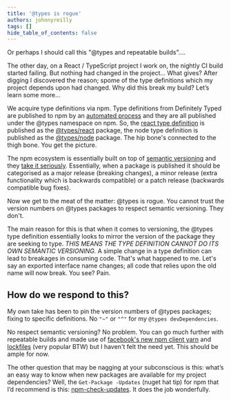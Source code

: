```yaml
---
title: '@types is rogue'
authors: johnnyreilly
tags: []
hide_table_of_contents: false
---
```


Or perhaps I should call this "@types and repeatable builds"....

The other day, on a React / TypeScript project I work on, the nightly CI build started failing. But nothing had changed in the project... What gives? After digging I discovered the reason; spome of the type definitions which my project depends upon had changed. Why did this break my build? Let’s learn some more...

We acquire type definitions via npm. Type definitions from Definitely Typed are published to npm by an [automated process](https://github.com/Microsoft/types-publisher) and they are all published under the @types namespace on npm. So, the [react type definition](https://www.npmjs.com/package/react) is published as the [@types/react](https://www.npmjs.com/package/@types/react) package, the node type definition is published as the [@types/node](https://www.npmjs.com/package/@types/node) package. The hip bone's connected to the thigh bone. You get the picture.

The npm ecosystem is essentially built on top of [semantic versioning](http://semver.org/) and they [take it seriously](https://docs.npmjs.com/getting-started/semantic-versioning). Essentially, when a package is published it should be categorised as a major release (breaking changes), a minor release (extra functionality which is backwards compatible) or a patch release (backwards compatible bug fixes).

Now we get to the meat of the matter: @types is rogue. You cannot trust the version numbers on @types packages to respect semantic versioning. They don't.

The main reason for this is that when it comes to versioning, the @types type definition essentially looks to mirror the version of the package they are seeking to type. _THIS MEANS THE TYPE DEFINITION CANNOT DO ITS OWN SEMANTIC VERSIONING._ A simple change in a type definition can lead to breakages in consuming code. That's what happened to me. Let's say an exported interface name changes; all code that relies upon the old name will now break. You see? Pain.

## How do we respond to this?

My own take has been to pin the version numbers of @types packages; fixing to specific definitions. No `"~"` or `"^"` for my `@types devDependencies`.

No respect semantic versioning? No problem. You can go much further with repeatable builds and made use of [facebook's new npm client yarn](https://code.facebook.com/posts/1840075619545360) and [lockfiles](https://yarnpkg.com/blog/2016/11/24/lockfiles-for-all/) (very popular BTW) but I haven't felt the need yet. This should be ample for now.

The other question that may be nagging at your subconscious is this: what’s an easy way to know when new packages are available for my project dependencies? Well, the `Get-Package -Updates` (nuget hat tip) for npm that I’d recommend is this: [npm-check-updates](https://www.npmjs.com/package/npm-check-updates). It does the job wonderfully.
